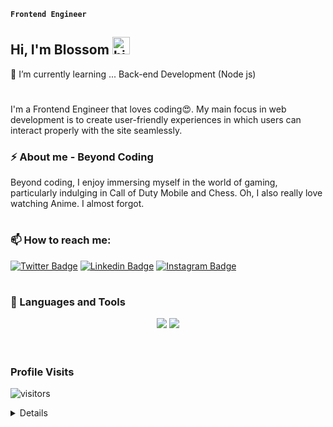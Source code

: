 **`Frontend Engineer`**
## Hi, I'm Blossom <img src="https://raw.githubusercontent.com/MartinHeinz/MartinHeinz/master/wave.gif" width="28" alt="hi">

🌱 I’m currently learning ... Back-end Development (Node js)
#

I'm a Frontend Engineer that loves coding😍. My main focus in web development is to create user-friendly experiences in which users can interact properly with the site seamlessly.

### ⚡ About me - Beyond Coding

Beyond coding, I enjoy immersing myself in the world of gaming, particularly indulging in Call of Duty Mobile and Chess. Oh, I also really love watching Anime. I almost forgot.

#

### 📫 How to reach me:
[![Twitter Badge](https://img.shields.io/badge/Twitter-1DA1F2?style=for-the-badge&logo=twitter&logoColor=white)](https://twitter.com/Blossom_obasi) [![Linkedin Badge](https://img.shields.io/badge/LinkedIn-0077B5?style=for-the-badge&logo=linkedin&logoColor=white)](https://www.linkedin.com/in/obasi-blossom-07063a25a/) [![Instagram Badge](https://img.shields.io/badge/Instagram-E4405F?style=for-the-badge&logo=instagram&logoColor=white)](https://www.instagram.com/iambl0ss0m/) 

#

### 🧰 Languages and Tools
<!--
<img align="left" alt="HTML" width="30px" style="padding-right:10px;" src="https://cdn.jsdelivr.net/gh/devicons/devicon/icons/html5/html5-plain.svg" />
<img align="left" alt="CSS" width="30px" style="padding-right:10px;" src="https://cdn.jsdelivr.net/gh/devicons/devicon/icons/css3/css3-plain.svg" />
<img align="left" alt="Tailwindcss" width="30px" style="padding-right:10px;" src="https://cdn.jsdelivr.net/gh/devicons/devicon@latest/icons/tailwindcss/tailwindcss-original.svg" />
<img align="left" alt="JavaScript" width="30px" style="padding-right:10px;" src="https://cdn.jsdelivr.net/gh/devicons/devicon/icons/javascript/javascript-plain.svg" />
<img align="left" alt="React" width="30px" style="padding-right:10px;" src="https://cdn.jsdelivr.net/gh/devicons/devicon/icons/react/react-original.svg" />
<img align="left" alt="TypeScript" width="30px" style="padding-right:10px;" src="https://cdn.jsdelivr.net/gh/devicons/devicon/icons/typescript/typescript-plain.svg" />
<img align="left" alt="Nextjs" width="30px" style="padding-right:10px;" src="https://cdn.jsdelivr.net/gh/devicons/devicon@latest/icons/nextjs/nextjs-original.svg" />
<br />
-->
<div align="center">
    <img src="https://skillicons.dev/icons?i=nextjs,html,css,tailwind,react,vscode,github" />
    <img src="https://skillicons.dev/icons?i=javascript,typescript,git,linkedin,redux,supabase" />
  
  <br>
  <br>
</div>

#

### Profile Visits 

![visitors](https://komarev.com/ghpvc/?username=Dev-kami)


<details>
  
### 📊 Stats

![Forrest's GitHub stats](https://github-readme-stats.vercel.app/api?username=Dev-kami&show_icons=true&theme=gruvbox)

</details>


<!--
**Dev-kami/Dev-kami** is a ✨ _special_ ✨ repository because its `README.md` (this file) appears on your GitHub profile.

Here are some ideas to get you started:

- 🔭 I’m currently working on ...
- 🌱 I’m currently learning ...
- 👯 I’m looking to collaborate on ...
- 🤔 I’m looking for help with ...
- 💬 Ask me about ...
- 📫 How to reach me: ...
- 😄 Pronouns: ...
- ⚡ Fun fact: ...
-->
